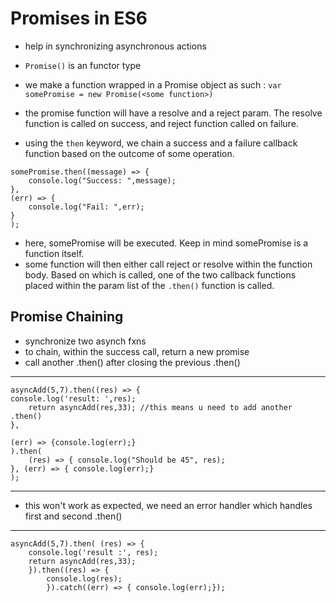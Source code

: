 # Promises in ES6
- help in synchronizing asynchronous actions
- `Promise()` is an functor type
- we make a function wrapped in a Promise object as such : `var somePromise = new Promise(<some function>)`

- the promise function will have a resolve and a reject param. The resolve function is called on success, and reject function called on failure.

- using the `then` keyword, we chain a success and a failure callback function based on the outcome of some operation.

```
somePromise.then((message) => {
	console.log("Success: ",message);
},
(err) => {
	console.log("Fail: ",err);
}
);
```

- here, somePromise will be executed. Keep in mind somePromise is a function itself. 
- some function will then either call reject or resolve within the function body. Based on which is called, one of the two callback functions placed within the param list of the `.then()` function is called.

## Promise Chaining
- synchronize two asynch fxns
- to chain, within the success call, return a new promise 
- call another .then() after closing the previous .then()

---

	asyncAdd(5,7).then((res) => {
	console.log('result: ',res);
		return asyncAdd(res,33); //this means u need to add another .then()
	},

	(err) => {console.log(err);}
	).then(
		(res) => { console.log("Should be 45", res);
	}, (err) => { console.log(err);}
	);

---

- this won't work as expected, we need an error handler which handles first and second .then()

---

	asyncAdd(5,7).then( (res) => { 
		console.log('result :', res);
		return asyncAdd(res,33);
		}).then((res) => {
			console.log(res);
			}).catch((err) => { console.log(err);});